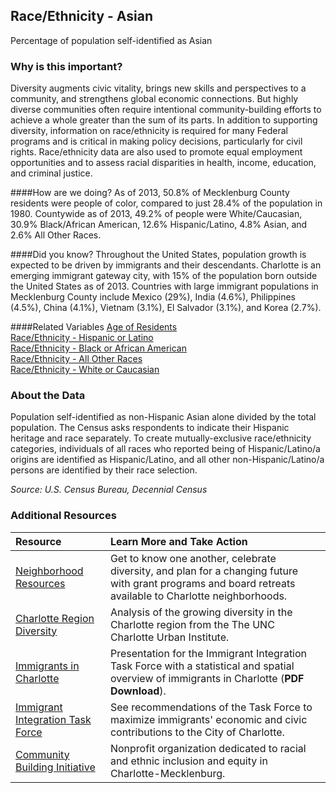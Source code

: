 ## Race/Ethnicity - Asian
Percentage of population self-identified as Asian

### Why is this important?
Diversity augments civic vitality, brings new skills and perspectives to a community, and strengthens global economic connections. But highly diverse communities often require intentional community-building efforts to achieve a whole greater than the sum of its parts. In addition to supporting diversity, information on race/ethnicity is required for many Federal programs and is critical in making policy decisions, particularly for civil rights. Race/ethnicity data are also used to promote equal employment opportunities and to assess racial disparities in health, income, education, and criminal justice.

####How are we doing?
As of 2013, 50.8% of Mecklenburg County residents were people of color, compared to just 28.4% of the population in 1980. Countywide as of 2013, 49.2% of people were White/Caucasian, 30.9% Black/African American, 12.6% Hispanic/Latino, 4.8% Asian, and 2.6% All Other Races.

####Did you know?
Throughout the United States, population growth is expected to be driven by immigrants and their descendants. Charlotte is an emerging immigrant gateway city, with 15% of the population born outside the United States as of 2013. Countries with large immigrant populations in Mecklenburg County include Mexico (29%), India (4.6%), Philippines (4.5%), China (4.1%), Vietnam (3.1%), El Salvador (3.1%), and Korea (2.7%). 

####Related Variables
<a href="javascript:void(0)" onclick="model.metricId = 'm2'">Age of Residents</a>  
<a href="javascript:void(0)" onclick="model.metricId = 'm18'">Race/Ethnicity - Hispanic or Latino</a>  
<a href="javascript:void(0)" onclick="model.metricId = 'm15'">Race/Ethnicity - Black or African American</a>  
<a href="javascript:void(0)" onclick="model.metricId = 'm17'">Race/Ethnicity - All Other Races</a>  
<a href="javascript:void(0)" onclick="model.metricId = 'm14'">Race/Ethnicity - White or Caucasian</a>  

### About the Data
Population self-identified as non-Hispanic Asian alone divided by the total population. The Census asks respondents to indicate their Hispanic heritage and race separately. To create mutually-exclusive race/ethnicity categories, individuals of all races who reported being of Hispanic/Latino/a origins are identified as Hispanic/Latino, and all other non-Hispanic/Latino/a persons are identified by their race selection. 

_Source: U.S. Census Bureau, Decennial Census_


### Additional Resources
|Resource | Learn More and Take Action | 
|:--- | :--- |
|[Neighborhood Resources](http://charmeck.org/city/charlotte/nbs/communityengagement/Pages/default.aspx)|Get to know one another, celebrate diversity, and plan for a changing future with grant programs and board retreats available to Charlotte neighborhoods.
|[Charlotte Region Diversity](http://ui.uncc.edu/story/charlotte-nc-sc-diversity-population-immigration)|Analysis of the growing diversity in the Charlotte region from the The UNC Charlotte Urban Institute.
|[Immigrants in Charlotte](http://charmeck.org/city/charlotte/cic/getinvolved/Documents/UNC%20Charlotte%20Presentation%20IITF%202.27.2014.pdf)|Presentation for the Immigrant Integration Task Force with a statistical and spatial overview of immigrants in Charlotte (**PDF Download**).
|[Immigrant Integration Task Force](http://charmeck.org/city/charlotte/cic/getinvolved/pages/immigrant-integration-task-force.aspx)|See recommendations of the Task Force to maximize immigrants' economic and civic contributions to the City of Charlotte.
|[Community Building Initiative](http://cbicharlotte.org/)|Nonprofit organization dedicated to racial and ethnic inclusion and equity in Charlotte-Mecklenburg.
